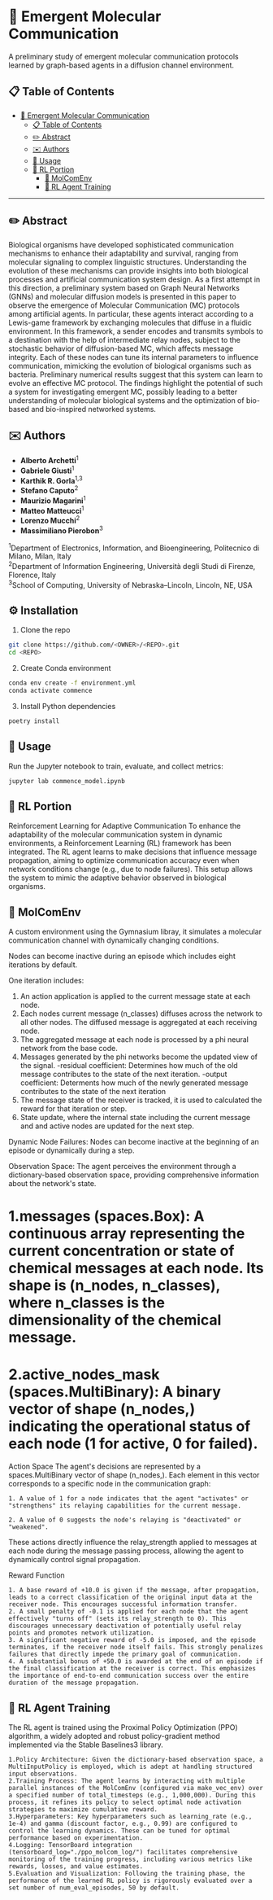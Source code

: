 # 🦠 Emergent Molecular Communication

A preliminary study of emergent molecular communication protocols learned by graph-based agents in a diffusion channel environment.

## 📋 Table of Contents

- [🦠 Emergent Molecular Communication](#-emergent-molecular-communication)
  - [📋 Table of Contents](#-table-of-contents)
  - [✏️ Abstract](#️-abstract)
  - [✉️ Authors](#️-authors)
  - [🚀 Usage](#-usage)
  - [🧠 RL Portion](#-rl-portion)
    - [🧪 MolComEnv](#-MolComEnv)
    - [🤖 RL Agent Training](#-rl-agent-training)
---

## ✏️ Abstract

Biological organisms have developed sophisticated communication mechanisms to enhance their adaptability and survival, ranging from molecular signaling to complex linguistic structures. Understanding the evolution of these mechanisms can provide insights into both biological processes and artificial communication system design. As a first attempt in this direction, a preliminary system based on Graph Neural Networks (GNNs) and molecular diffusion models is presented in this paper to observe the emergence of Molecular Communication (MC) protocols among artificial agents. In particular, these agents interact according to a Lewis-game framework by exchanging molecules that diffuse in a fluidic environment. In this framework, a sender encodes and transmits symbols to a destination with the help of intermediate relay nodes, subject to the stochastic behavior of diffusion-based MC, which affects message integrity. Each of these nodes can tune its internal parameters to influence communication, mimicking the evolution of biological organisms such as bacteria. Preliminary numerical results suggest that this system can learn to evolve an effective MC protocol. The findings highlight the potential of such a system for investigating emergent MC, possibly leading to a better understanding of molecular biological systems and the optimization of bio-based and bio-inspired networked systems.

## ✉️ Authors

- **Alberto Archetti**<sup>1</sup>  
- **Gabriele Giusti**<sup>1</sup>  
- **Karthik R. Gorla**<sup>1,3</sup>  
- **Stefano Caputo**<sup>2</sup>  
- **Maurizio Magarini**<sup>1</sup>  
- **Matteo Matteucci**<sup>1</sup>  
- **Lorenzo Mucchi**<sup>2</sup>  
- **Massimiliano Pierobon**<sup>3</sup>  

<sup>1</sup>Department of Electronics, Information, and Bioengineering, Politecnico di Milano, Milan, Italy  
<sup>2</sup>Department of Information Engineering, Università degli Studi di Firenze, Florence, Italy  
<sup>3</sup>School of Computing, University of Nebraska–Lincoln, Lincoln, NE, USA


## ⚙️ Installation
1. Clone the repo
```bash
git clone https://github.com/<OWNER>/<REPO>.git
cd <REPO>
```
2. Create Conda environment
```bash
conda env create -f environment.yml
conda activate commence
```
3. Install Python dependencies
```bash
poetry install
```

## 🚀 Usage
Run the Jupyter notebook to train, evaluate, and collect metrics:
```bash
jupyter lab commence_model.ipynb
```

## 🧠 RL Portion
Reinforcement Learning for Adaptive Communication
To enhance the adaptability of the molecular communication system in dynamic environments, a Reinforcement Learning (RL) framework has been integrated. The RL agent learns to make decisions that influence message propagation, aiming to optimize communication accuracy even when network conditions change (e.g., due to node failures). This setup allows the system to mimic the adaptive behavior observed in biological organisms.

## 🧪 MolComEnv
A custom environment using the Gymnasium libray, it simulates a molecular communication channel with dynamically changing conditions.

Nodes can become inactive during an episode which includes eight iterations by default. 

One iteration includes: 
1. An action application is applied to the current message state at each node.
2. Each nodes current message (n_classes) diffuses across the network to all other nodes. The diffused message is aggregated at each receiving node.
3. The aggregated message at each node is processed by a phi neural network from the base code. 
4. Messages generated by the phi networks become the updated view of the signal.
    -residual coefficient: Determines how much of the old message contributes to the state of the next iteration.
    -output coefficient: Determents how much of the newly generated message contributes to the state of the next iteration
5. The message state of the receiver is tracked, it is used to calculated the reward for that iteration or step.
6. State update, where the internal state including the current message and and active nodes are updated for the next step.

Dynamic Node Failures:  Nodes can become inactive at the beginning of an episode or dynamically during a step.

Observation Space: The agent perceives the environment through a dictionary-based observation space, providing comprehensive information about the network's state.
    
# 1.messages (spaces.Box): A continuous array representing the current concentration or state of chemical messages at each node. Its shape is (n_nodes, n_classes), where n_classes is the dimensionality of the chemical message.
# 2.active_nodes_mask (spaces.MultiBinary): A binary vector of shape (n_nodes,) indicating the operational status of each node (1 for active, 0 for failed).


Action Space
The agent's decisions are represented by a spaces.MultiBinary vector of shape (n_nodes,). Each element in this vector corresponds to a specific node in the communication graph:

    1. A value of 1 for a node indicates that the agent "activates" or "strengthens" its relaying capabilities for the current message.

    2. A value of 0 suggests the node's relaying is "deactivated" or "weakened".

These actions directly influence the relay_strength applied to messages at each node during the message passing process, allowing the agent to dynamically control signal propagation.

Reward Function
    
    1. A base reward of +10.0 is given if the message, after propagation, leads to a correct classification of the original input data at the receiver node. This encourages successful information transfer. 
    2. A small penalty of -0.1 is applied for each node that the agent effectively "turns off" (sets its relay_strength to 0). This discourages unnecessary deactivation of potentially useful relay points and promotes network utilization. 
    3. A significant negative reward of -5.0 is imposed, and the episode terminates, if the receiver node itself fails. This strongly penalizes failures that directly impede the primary goal of communication. 
    4. A substantial bonus of +50.0 is awarded at the end of an episode if the final classification at the receiver is correct. This emphasizes the importance of end-to-end communication success over the entire duration of the message propagation.


## 🤖 RL Agent Training
The RL agent is trained using the Proximal Policy Optimization (PPO) algorithm, a widely adopted and robust policy-gradient method implemented via the Stable Baselines3 library.

    1.Policy Architecture: Given the dictionary-based observation space, a MultiInputPolicy is employed, which is adept at handling structured input observations.
    2.Training Process: The agent learns by interacting with multiple parallel instances of the MolComEnv (configured via make_vec_env) over a specified number of total_timesteps (e.g., 1,000,000). During this process, it refines its policy to select optimal node activation strategies to maximize cumulative reward.
    3.Hyperparameters: Key hyperparameters such as learning_rate (e.g., 1e-4) and gamma (discount factor, e.g., 0.99) are configured to control the learning dynamics. These can be tuned for optimal performance based on experimentation.
    4.Logging: TensorBoard integration (tensorboard_log="./ppo_molcom_log/") facilitates comprehensive monitoring of the training progress, including various metrics like rewards, losses, and value estimates.
    5.Evaluation and Visualization: Following the training phase, the performance of the learned RL policy is rigorously evaluated over a set number of num_eval_episodes, 50 by default. 
